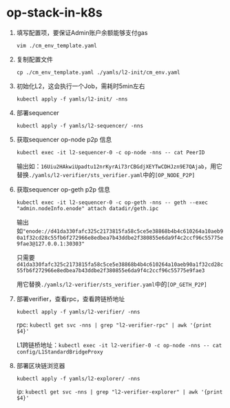 # op-stack-in-k8s

1. 填写配置项，要保证Admin账户余额能够支付gas

   `vim ./cm_env_template.yaml`

2. 复制配置文件

   `cp ./cm_env_template.yaml ./yamls/l2-init/cm_env.yaml`

3. 初始化L2，这会执行一个Job，需耗时5min左右

   `kubectl apply -f yamls/l2-init/ -nns`

4. 部署sequencer

   `kubectl apply -f yamls/l2-sequencer/ -nns`

5. 获取sequencer op-node p2p 信息

   `kubectl exec -it l2-sequencer-0 -c op-node -nns -- cat PeerID`

   输出如：`16Uiu2HAkwiUpadtu12nrKyrAi73rCBGdjXEYTwCDHJzn9E7QAjab`，用它替换`./yamls/l2-verifier/sts_verifier.yaml`中的`[OP_NODE_P2P]`

6. 获取sequencer op-geth p2p 信息

   `kubectl exec -it l2-sequencer-0 -c op-geth -nns -- geth --exec "admin.nodeInfo.enode" attach datadir/geth.ipc`

   输出如`"enode://d41da330fafc325c2173815fa58c5ce5e38868b4b4c610264a10aeb90a1f32cd28c55fb6f272966e8edbea7b43ddbe2f380855e6da9f4c2ccf96c55775e9fae3@127.0.0.1:30303"`

   只需要`d41da330fafc325c2173815fa58c5ce5e38868b4b4c610264a10aeb90a1f32cd28c55fb6f272966e8edbea7b43ddbe2f380855e6da9f4c2ccf96c55775e9fae3`

   用它替换`./yamls/l2-verifier/sts_verifier.yaml`中的`[OP_GETH_P2P]`

7. 部署verifier，查看rpc，查看跨链桥地址

   `kubectl apply -f yamls/l2-verifier/ -nns`

   rpc: `kubectl get svc -nns | grep "l2-verifier-rpc" | awk '{print $4}'`

   L1跨链桥地址：`kubectl exec -it l2-verifier-0 -c op-node -nns -- cat config/L1StandardBridgeProxy`

8. 部署区块链浏览器

   `kubectl apply -f yamls/l2-explorer/ -nns`

   ip: `kubectl get svc -nns | grep "l2-verifier-explorer" | awk '{print $4}'`
